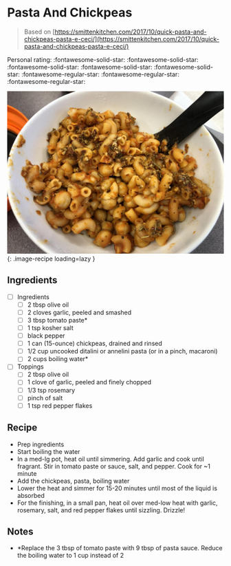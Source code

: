 <!-- Do not modify sections with "AUTO-*". They are updated by make.py -->

# Pasta And Chickpeas

> Based on [https://smittenkitchen.com/2017/10/quick-pasta-and-chickpeas-pasta-e-ceci/](https://smittenkitchen.com/2017/10/quick-pasta-and-chickpeas-pasta-e-ceci/)

<!-- rating=2; (User can specify rating on scale of 1-5) -->
<!-- AUTO-UserRating -->
Personal rating: :fontawesome-solid-star: :fontawesome-solid-star: :fontawesome-solid-star: :fontawesome-solid-star: :fontawesome-solid-star: :fontawesome-regular-star: :fontawesome-regular-star: :fontawesome-regular-star:
<!-- /AUTO-UserRating -->

<!-- name_image=pasta_and_chickpeas.jpeg; (User can specify image name if multiple exist) -->
<!-- AUTO-Image -->
![pasta_and_chickpeas.jpeg](./pasta_and_chickpeas.jpeg){: .image-recipe loading=lazy }
<!-- /AUTO-Image -->

## Ingredients

* [ ] Ingredients
    * [ ] 2 tbsp olive oil
    * [ ] 2 cloves garlic, peeled and smashed
    * [ ] 3 tbsp tomato paste*
    * [ ] 1 tsp kosher salt
    * [ ] black pepper
    * [ ] 1 can (15-ounce) chickpeas, drained and rinsed
    * [ ] 1/2 cup uncooked ditalini or annelini pasta (or in a pinch, macaroni)
    * [ ] 2 cups boiling water*
* [ ] Toppings
    * [ ] 2 tbsp olive oil
    * [ ] 1 clove of garlic, peeled and finely chopped
    * [ ] 1/3 tsp rosemary
    * [ ] pinch of salt
    * [ ] 1 tsp red pepper flakes

## Recipe

* Prep ingredients
* Start boiling the water
* In a med-lg pot, heat oil until simmering. Add garlic and cook until fragrant. Stir in tomato paste or sauce, salt, and pepper. Cook for ~1 minute
* Add the chickpeas, pasta, boiling water
* Lower the heat and simmer for 15-20 minutes until most of the liquid is absorbed
* For the finishing, in a small pan, heat oil over med-low heat with garlic, rosemary, salt, and red pepper flakes until sizzling. Drizzle!

## Notes

* *Replace the 3 tbsp of tomato paste with 9 tbsp of pasta sauce. Reduce the boiling water to 1 cup instead of 2
